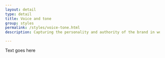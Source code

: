 ```yaml
---
layout: detail
type: detail
title: Voice and tone
group: styles
permalink: /styles/voice-tone.html
description: Capturing the personality and authority of the brand in words

---
```


Text goes here
